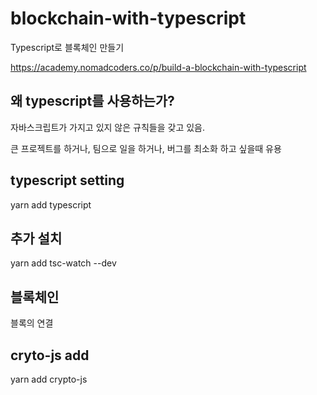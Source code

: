 # blockchain-with-typescript
Typescript로 블록체인 만들기

https://academy.nomadcoders.co/p/build-a-blockchain-with-typescript

## 왜 typescript를 사용하는가?

자바스크립트가 가지고 있지 않은 규칙들을 갖고 있음.

큰 프로젝트를 하거나, 팀으로 일을 하거나, 버그를 최소화 하고 싶을때 유용

## typescript setting

yarn add typescript

## 추가 설치

yarn add tsc-watch --dev

## 블록체인

블록의 연결

## cryto-js add

yarn add crypto-js
